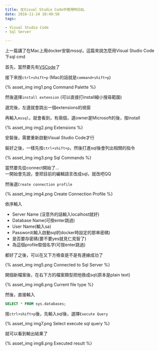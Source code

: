 ```yaml
---
title: 在Visual Studio Code中使用MSSQL
date: 2016-11-24 10:49:58
tags:

- Visual Studio Code
- Sql Server

---
```


上一篇講了在Mac上用docker安裝mssql，這篇來說怎麼用Visual Studio Code下sql cmd

首先，當然要先有[VSCode](https://code.visualstudio.com/Download)了

接下來按`ctrl+shift+p` (Mac的話就是`command+shift+p`)

{% asset_img img1.png Command Palette %}

然後選擇`install extension` (可以直接打install縮小搜尋範圍)

選完後，左邊就會跳出一個extensions的視窗

再輸入`mssql`，就會看到，有兩個，選owner是Microsoft的後，按install

{% asset_img img2.png Extensions %}

安裝後，需要重新啟動Visual Studio Code才行

裝好之後，一樣先按`ctrl+shift+p`，然後打進sql後會列出相關的指令

{% asset_img img3.png Sql Commands %}

當然要先從connect開始了...  
一開始會先說，會把目前的編輯語言改成sql，就改吧QQ

然後選`Create connection profile`

{% asset_img img4.png Create Connection Profile %}

依序輸入

* Server Name (沒意外的話輸入localhost就好)
* Database Name(可按enter跳過)
* User Name(輸入sa)
* Password(輸入啟動sql的docker時設定的那串密碼)
* 是否要存密碼(要不要yes就見仁見智了)
* 為這個profile取個名字(可按enter跳過)

都好了之後，可以在又下方檢查是不是有連線成功了

{% asset_img img5.png Connected to Sql Server %}

開個新檔案後，在右下方的檔案類型把他換成sql(原本是plain text)

{% asset_img img6.png Current file type %}

然後，直接輸入

``` sql
SELECT * FROM sys.databases;
```

按`ctrl+shift+p`後，先輸入sql後，選擇`Execute Query`

{% asset_img img7.png Select execute sql query %}

就可以看到輸出結果了

{% asset_img img8.png Executed result %}